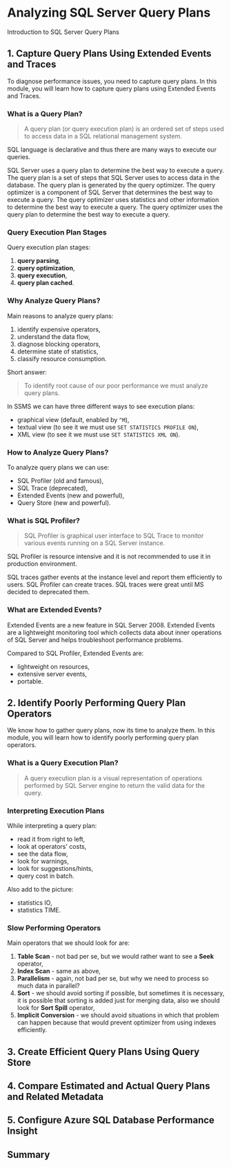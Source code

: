 # Analyzing SQL Server Query Plans

Introduction to SQL Server Query Plans

## 1. Capture Query Plans Using Extended Events and Traces

To diagnose performance issues, you need to capture query plans. In this module, you will learn how to capture query plans using Extended Events and Traces.

### What is a Query Plan?

> A query plan (or query execution plan) is an ordered set of steps used to access data in a SQL relational management system.

SQL language is declarative and thus there are many ways to execute our queries.

SQL Server uses a query plan to determine the best way to execute a query. The query plan is a set of steps that SQL Server uses to access data in the database. The query plan is generated by the query optimizer. The query optimizer is a component of SQL Server that determines the best way to execute a query. The query optimizer uses statistics and other information to determine the best way to execute a query. The query optimizer uses the query plan to determine the best way to execute a query.

### Query Execution Plan Stages

Query execution plan stages:

1. **query parsing**,
2. **query optimization**,
3. **query execution**,
4. **query plan cached**.

### Why Analyze Query Plans?

Main reasons to analyze query plans:

1. identify expensive operators,
2. understand the data flow,
3. diagnose blocking operators,
4. determine state of statistics,
5. classify resource consumption.

Short answer:

> To identify root cause of our poor performance we must analyze query plans.

In SSMS we can have three different ways to see execution plans:

- graphical view (default, enabled by `^M`),
- textual view (to see it we must use `SET STATISTICS PROFILE ON`),
- XML view (to see it we must use `SET STATISTICS XML ON`).

### How to Analyze Query Plans?

To analyze query plans we can use:

- SQL Profiler (old and famous),
- SQL Trace (deprecated),
- Extended Events (new and powerful),
- Query Store (new and powerful).

### What is SQL Profiler?

> SQL Profiler is graphical user interface to SQL Trace to monitor various events running on a SQL Server instance.

SQL Profiler is resource intensive and it is not recommended to use it in production environment.

SQL traces gather events at the instance level and report them efficiently to users. SQL Profiler can create traces. SQL traces were great until MS decided to deprecated them.

### What are Extended Events?

Extended Events are a new feature in SQL Server 2008. Extended Events are a lightweight monitoring
tool which collects data about inner operations of SQL Server and helps troubleshoot performance
problems.

Compared to SQL Profiler, Extended Events are:

- lightweight on resources,
- extensive server events,
- portable.

## 2. Identify Poorly Performing Query Plan Operators

We know how to gather query plans, now its time to analyze them. In this module, you will learn how to identify poorly performing query plan operators.

### What is a Query Execution Plan?

> A query execution plan is a visual representation of operations performed by SQL Server
> engine to return the valid data for the query.

### Interpreting Execution Plans

While interpreting a query plan:

- read it from right to left,
- look at operators' costs,
- see the data flow,
- look for warnings,
- look for suggestions/hints,
- query cost in batch.

Also add to the picture:

- statistics IO,
- statistics TIME.

### Slow Performing Operators

Main operators that we should look for are:

1. **Table Scan** - not bad per se, but we would rather want to see a **Seek** operator,
2. **Index Scan** - same as above,
3. **Parallelism** - again, not bad per se, but why we need to process so much data in parallel?
4. **Sort** - we should avoid sorting if possible, but sometimes it is necessary, it is possible that sorting is added just for merging data, also we should look for **Sort Spill** operator,
5. **Implicit Conversion** - we should avoid situations in which that problem can happen because that would prevent optimizer from using indexes efficiently.

## 3. Create Efficient Query Plans Using Query Store

## 4. Compare Estimated and Actual Query Plans and Related Metadata

## 5. Configure Azure SQL Database Performance Insight

## Summary
